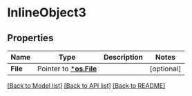 # InlineObject3

## Properties

Name | Type | Description | Notes
------------ | ------------- | ------------- | -------------
**File** | Pointer to [***os.File**](*os.File.md) |  | [optional] 

[[Back to Model list]](../README.md#documentation-for-models) [[Back to API list]](../README.md#documentation-for-api-endpoints) [[Back to README]](../README.md)


